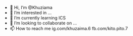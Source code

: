 - 👋 Hi, I’m @Khuziama
- 👀 I’m interested in ...
- 🌱 I’m currently learning ICS
- 💞️ I’m looking to collaborate on ...
- 📫 How to reach me ig.com/khuzaima.6 fb.com/kito.pito.7

<!---
Khuziama/Khuziama is a ✨ special ✨ repository because its `README.md` (this file) appears on your GitHub profile.
You can click the Preview link to take a look at your changes.
--->
